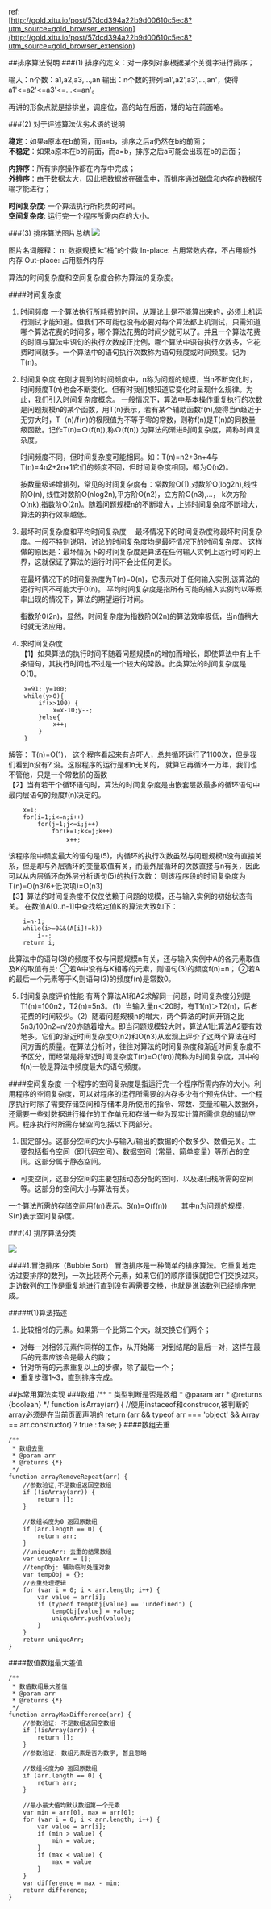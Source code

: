 ref:   
[http://gold.xitu.io/post/57dcd394a22b9d00610c5ec8?utm_source=gold_browser_extension](http://gold.xitu.io/post/57dcd394a22b9d00610c5ec8?utm_source=gold_browser_extension)

##排序算法说明
###(1) 排序的定义：对一序列对象根据某个关键字进行排序；

输入：n个数：a1,a2,a3,...,an 输出：n个数的排列:a1',a2',a3',...,an'，使得a1'<=a2'<=a3'<=...<=an'。

再讲的形象点就是排排坐，调座位，高的站在后面，矮的站在前面咯。

###(2) 对于评述算法优劣术语的说明

**稳定**：如果a原本在b前面，而a=b，排序之后a仍然在b的前面；   
**不稳定**：如果a原本在b的前面，而a=b，排序之后a可能会出现在b的后面；

**内排序**：所有排序操作都在内存中完成；   
**外排序**：由于数据太大，因此把数据放在磁盘中，而排序通过磁盘和内存的数据传输才能进行；

**时间复杂度**: 一个算法执行所耗费的时间。   
**空间复杂度**: 运行完一个程序所需内存的大小。

###(3) 排序算法图片总结
![](../images/排序算法图片总结.png)

图片名词解释： n: 数据规模 k:“桶”的个数 In-place: 占用常数内存，不占用额外内存 Out-place: 占用额外内存

算法的时间复杂度和空间复杂度合称为算法的复杂度。

####时间复杂度
1. 时间频度 一个算法执行所耗费的时间，从理论上是不能算出来的，必须上机运行测试才能知道。但我们不可能也没有必要对每个算法都上机测试，只需知道哪个算法花费的时间多，哪个算法花费的时间少就可以了。并且一个算法花费的时间与算法中语句的执行次数成正比例，哪个算法中语句执行次数多，它花费时间就多。一个算法中的语句执行次数称为语句频度或时间频度。记为T(n)。

2. 时间复杂度 在刚才提到的时间频度中，n称为问题的规模，当n不断变化时，时间频度T(n)也会不断变化。但有时我们想知道它变化时呈现什么规律。为此，我们引入时间复杂度概念。 一般情况下，算法中基本操作重复执行的次数是问题规模n的某个函数，用T(n)表示，若有某个辅助函数f(n),使得当n趋近于无穷大时，T（n)/f(n)的极限值为不等于零的常数，则称f(n)是T(n)的同数量级函数。记作T(n)=Ｏ(f(n)),称Ｏ(f(n)) 为算法的渐进时间复杂度，简称时间复杂度。

     时间频度不同，但时间复杂度可能相同。如：T(n)=n2+3n+4与T(n)=4n2+2n+1它们的频度不同，但时间复杂度相同，都为O(n2)。
     
    按数量级递增排列，常见的时间复杂度有：常数阶O(1),对数阶O(log2n),线性阶O(n), 线性对数阶O(nlog2n),平方阶O(n2)，立方阶O(n3),...， k次方阶O(nk),指数阶O(2n)。随着问题规模n的不断增大，上述时间复杂度不断增大，算法的执行效率越低。
    
3. 最坏时间复杂度和平均时间复杂度 　最坏情况下的时间复杂度称最坏时间复杂度。一般不特别说明，讨论的时间复杂度均是最坏情况下的时间复杂度。 这样做的原因是：最坏情况下的时间复杂度是算法在任何输入实例上运行时间的上界，这就保证了算法的运行时间不会比任何更长。

     在最坏情况下的时间复杂度为T(n)=0(n)，它表示对于任何输入实例,该算法的运行时间不可能大于0(n)。 平均时间复杂度是指所有可能的输入实例均以等概率出现的情况下，算法的期望运行时间。
     
    指数阶0(2n)，显然，时间复杂度为指数阶0(2n)的算法效率极低，当n值稍大时就无法应用。
4. 求时间复杂度   
【1】如果算法的执行时间不随着问题规模n的增加而增长，即使算法中有上千条语句，其执行时间也不过是一个较大的常数。此类算法的时间复杂度是O(1)。

		x=91; y=100;
		while(y>0){ 
			if(x>100) {
				x=x-10;y--;
			}else{ 
				x++;
			}
		}
解答： T(n)=O(1)，
这个程序看起来有点吓人，总共循环运行了1100次，但是我们看到n没有?
没。这段程序的运行是和n无关的，
就算它再循环一万年，我们也不管他，只是一个常数阶的函数   
【2】当有若干个循环语句时，算法的时间复杂度是由嵌套层数最多的循环语句中最内层语句的频度f(n)决定的。

		x=1; 
		for(i=1;i<=n;i++) 
			for(j=1;j<=i;j++)
				for(k=1;k<=j;k++)
					x++; 　　					
该程序段中频度最大的语句是(5)，内循环的执行次数虽然与问题规模n没有直接关系，但是却与外层循环的变量取值有关，而最外层循环的次数直接与n有关，因此可以从内层循环向外层分析语句(5)的执行次数：  则该程序段的时间复杂度为T(n)=O(n3/6+低次项)=O(n3)   
【3】算法的时间复杂度不仅仅依赖于问题的规模，还与输入实例的初始状态有关。
在数值A[0..n-1]中查找给定值K的算法大致如下：
   
		i=n-1;            
		while(i>=0&&(A[i]!=k))       
			i--;        
		return i;        
此算法中的语句(3)的频度不仅与问题规模n有关，还与输入实例中A的各元素取值及K的取值有关: ①若A中没有与K相等的元素，则语句(3)的频度f(n)=n； ②若A的最后一个元素等于K,则语句(3)的频度f(n)是常数0。

5. 时间复杂度评价性能 
有两个算法A1和A2求解同一问题，时间复杂度分别是T1(n)=100n2，T2(n)=5n3。（1）当输入量n＜20时，有T1(n)＞T2(n)，后者花费的时间较少。（2）随着问题规模n的增大，两个算法的时间开销之比5n3/100n2=n/20亦随着增大。即当问题规模较大时，算法A1比算法A2要有效地多。它们的渐近时间复杂度O(n2)和O(n3)从宏观上评价了这两个算法在时间方面的质量。在算法分析时，往往对算法的时间复杂度和渐近时间复杂度不予区分，而经常是将渐近时间复杂度T(n)=O(f(n))简称为时间复杂度，其中的f(n)一般是算法中频度最大的语句频度。
    
####空间复杂度
一个程序的空间复杂度是指运行完一个程序所需内存的大小。利用程序的空间复杂度，可以对程序的运行所需要的内存多少有个预先估计。一个程序执行时除了需要存储空间和存储本身所使用的指令、常数、变量和输入数据外，还需要一些对数据进行操作的工作单元和存储一些为现实计算所需信息的辅助空间。程序执行时所需存储空间包括以下两部分。　　

1. 固定部分。这部分空间的大小与输入/输出的数据的个数多少、数值无关。主要包括指令空间（即代码空间）、数据空间（常量、简单变量）等所占的空间。这部分属于静态空间。
- 可变空间，这部分空间的主要包括动态分配的空间，以及递归栈所需的空间等。这部分的空间大小与算法有关。

一个算法所需的存储空间用f(n)表示。S(n)=O(f(n))　　其中n为问题的规模，S(n)表示空间复杂度。

###(4) 排序算法分类

![](../images/排序算法分类.png)

####1.冒泡排序（Bubble Sort）
冒泡排序是一种简单的排序算法。它重复地走访过要排序的数列，一次比较两个元素，如果它们的顺序错误就把它们交换过来。走访数列的工作是重复地进行直到没有再需要交换，也就是说该数列已经排序完成。

#####(1)算法描述
1. 比较相邻的元素。如果第一个比第二个大，就交换它们两个；
- 对每一对相邻元素作同样的工作，从开始第一对到结尾的最后一对，这样在最后的元素应该会是最大的数；
- 针对所有的元素重复以上的步骤，除了最后一个；
- 重复步骤1~3，直到排序完成。



##js常用算法实现
###数组
    /**
     * 类型判断是否是数组
     * @param arr
     * @returns {boolean}
     */
    function isArray(arr) {
        //使用instaceof和construcor,被判断的array必须是在当前页面声明的
        return (arr && typeof arr === 'object' && Array == arr.constructor) ? true : false;
    }
####数组去重

    /**
     * 数组去重
     * @param arr
     * @returns {*}
     */
    function arrayRemoveRepeat(arr) {
        //参数验证,不是数组返回空数组
        if (!isArray(arr)) {
            return [];
        }

        //数组长度为0 返回原数组
        if (arr.length == 0) {
            return arr;
        }
        //uniqueArr: 去重的结果数组
        var uniqueArr = [];
        //tempObj: 辅助临时处理对象
        var tempObj = {};
        //去重处理逻辑
        for (var i = 0; i < arr.length; i++) {
            var value = arr[i];
            if (typeof tempObj[value] == 'undefined') {
                tempObj[value] = value;
                uniqueArr.push(value);
            }
        }
        return uniqueArr;
    }    
    
####数值数组最大差值

    /**
     * 数值数组最大差值
     * @param arr
     * @returns {*}
     */
    function arrayMaxDifference(arr) {
        //参数验证: 不是数组返回空数组
        if (!isArray(arr)) {
            return [];
        }
        //参数验证: 数组元素是否为数字, 暂且忽略

        //数组长度为0 返回原数组
        if (arr.length == 0) {
            return arr;
        }

        //最小最大值均默认数组第一个元素
        var min = arr[0], max = arr[0];
        for (var i = 0; i < arr.length; i++) {
            var value = arr[i];
            if (min > value) {
                min = value;
            }
            if (max < value) {
                max = value
            }
        }
        var difference = max - min;
        return difference;
    }

